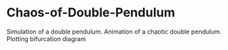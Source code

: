 # Chaos-of-Double-Pendulum
Simulation of a double pendulum.
Animation of a chaotic double pendulum.
Plotting bifurcation diagram
